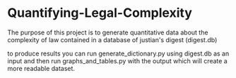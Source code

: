 # Quantifying-Legal-Complexity
 The purpose of this project is to generate quantitative data about the complexity of law contained in a database of justian's digest (digest.db)
 
 to produce results you can run generate_dictionary.py using digest.db as an input and then run graphs_and_tables.py with the output which will create a more readable dataset.

